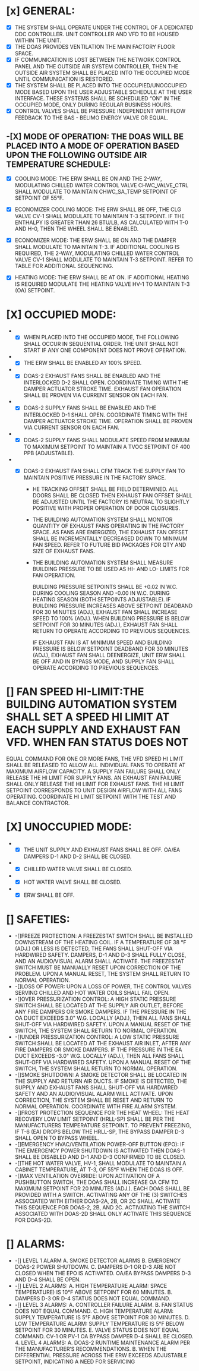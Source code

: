 # [x] GENERAL:
 -[x] THE SYSTEM SHALL OPERATE UNDER THE CONTROL OF A DEDICATED DDC CONTROLLER. UNIT CONTROLLER AND VFD TO BE HOUSED WITHIN THE UNIT.
 -[x] THE DOAS PROVIDES VENTILATION THE MAIN FACTORY FLOOR SPACE.
 -[x] IF COMMUNICATION IS LOST BETWEEN THE NETWORK CONTROL PANEL AND THE OUTSIDE AIR SYSTEM CONTROLLER, THEN THE OUTSIDE AIR SYSTEM SHALL
    BE PLACED INTO THE OCCUPIED MODE UNTIL COMMUNICATION IS RESTORED.
 -[x] THE SYSTEM SHALL BE PLACED INTO THE OCCUPIED/UNOCCUPIED MODE BASED UPON THE USER ADJUSTABLE SCHEDULE AT THE USER INTERFACE. THESE
    SYSTEMS SHALL BE SCHEDULED “ON” IN THE OCCUPIED MODE, ONLY DURING REGULAR BUSINESS HOURS.
 -[X] CONTROL VALVES SHALL BE PRESSURE INDEPENDENT WITH FLOW FEEDBACK TO THE BAS - BELIMO ENERGY VALVE OR EQUAL.
    
## -[X] MODE OF OPERATION: THE DOAS WILL BE PLACED INTO A MODE OF OPERATION BASED UPON THE FOLLOWING OUTSIDE AIR TEMPERATURE SCHEDULE:

-[X] COOLING MODE: THE ERW SHALL BE ON AND THE 2-WAY, MODULATING CHILLED WATER CONTROL VALVE CHWC_VALVE_CTRL SHALL MODULATE TO MAINTAIN CHWC_SA_TEMP SETPOINT OF SETPOINT OF 55°F.

-[X] ECONOMIZER COOLING MODE: THE ERW SHALL BE OFF, THE CLG VALVE CV-1 SHALL MODULATE TO MAINTAIN T-3 SETPOINT. IF THE ENTHALPY IS GREATER
    THAN 26 BTU/LB, AS CALCULATED WITH T-0 AND H-0, THEN THE WHEEL SHALL BE ENABLED.

-[X] ECONOMIZER MODE: THE ERW SHALL BE ON AND THE DAMPER SHALL MODULATE TO MAINTAIN T-3. IF ADDITIONAL COOLING IS REQUIRED, THE 2-WAY,
    MODULATING CHILLED WATER CONTROL VALVE CV-1 SHALL MODULATE TO MAINTAIN T-3 SETPOINT. REFER TO TABLE FOR ADDITIONAL SEQUENCING.

-[X] HEATING MODE: THE ERW SHALL BE AT ON. IF ADDITIONAL HEATING IS REQUIRED MODULATE THE HEATING VALVE HV-1 TO MAINTAIN T-3 (OA) SETPOINT.

# [X] OCCUPIED MODE:

- -[X] WHEN PLACED INTO THE OCCUPIED MODE, THE FOLLOWING SHALL OCCUR IN SEQUENTIAL ORDER. THE UNIT SHALL NOT START IF ANY ONE COMPONENT
DOES NOT PROVE OPERATION.

- -[X] THE ERW SHALL BE ENABLED AY 100% SPEED.

- -[X] DOAS-2 EXHAUST FANS SHALL BE ENABLED AND THE INTERLOCKED D-2 SHALL OPEN. COORDINATE TIMING WITH THE DAMPER ACTUATOR STROKE TIME.
EXHAUST FAN OPERATION SHALL BE PROVEN VIA CURRENT SENSOR ON EACH FAN.

- -[X] DOAS-2 SUPPLY FANS SHALL BE ENABLED AND THE INTERLOCKED D-1 SHALL OPEN. COORDINATE TIMING WITH THE DAMPER ACTUATOR STROKE TIME.
OPERATION SHALL BE PROVEN VIA CURRENT SENSOR ON EACH FAN.

- -[X] DOAS-2 SUPPLY FANS SHALL MODULATE SPEED FROM MINIMUM TO MAXIMUM SETPOINT TO MAINTAIN A TVOC SETPOINT OF 400 PPB (ADJUSTABLE).

- -[X] DOAS-2 EXHAUST FAN SHALL CFM TRACK THE SUPPLY FAN TO MAINTAIN POSITIVE PRESSURE IN THE FACTORY SPACE.

    - HE TRACKING OFFSET SHALL BE FIELD DETERMINED. ALL DOORS SHALL BE CLOSED THEN EXHAUST FAN OFFSET SHALL BE ADJUSTED UNTIL THE
    FACTORY IS NEUTRAL TO SLIGHTLY POSITIVE WITH PROPER OPERATION OF DOOR CLOSURES.

    - THE BUILDING AUTOMATION SYSTEM SHALL MONITOR QUANTITY OF EXHAUST FANS OPERATING IN THE FACTORY SPACE. AS FANS ARE ENERGIZED, THE
        EXHAUST FAN OFFSET SHALL BE INCREMENTALLY DECREASED DOWN TO MINIMUM FAN SPEED. REFER TO FUTURE BID PACKAGES FOR QTY AND SIZE
        OF EXHAUST FANS.

    - THE BUILDING AUTOMATION SYSTEM SHALL MEASURE BUILDING PRESSURE TO BE USED AS HI- AND LO- LIMITS FOR FAN OPERATION. 
        
        BUILDING PRESSURE SETPOINTS SHALL BE +0.02 IN W.C. DURING COOLING SEASON AND -0.00 IN W.C. DURING HEATING SEASON (BOTH SETPOINTS ADJUSTABLE).
        IF BUILDING PRESSURE INCREASES ABOVE SETPOINT DEADBAND FOR 30 MINUTES (ADJ.), EXHAUST FAN SHALL INCREASE SPEED TO 100% (ADJ.).
        WHEN BUILDING PRESSURE IS BELOW SETPOINT FOR 30 MINUTES (ADJ.), EXHAUST FAN SHALL RETURN TO OPERATE ACCORDING TO PREVIOUS
        SEQUENCES.

        IF EXHAUST FAN IS AT MINIMUM SPEED AND BUILDING PRESSURE IS BELOW SETPOINT DEADBAND FOR 30 MINUTES (ADJ.), EXHAUST FAN SHALL
        DEENERGIZE, UNIT ERW SHALL BE OFF AND IN BYPASS MODE, AND SUPPLY FAN SHALL OPERATE ACCORDING TO PREVIOUS SEQUENCES.

# [] FAN SPEED HI-LIMIT:THE BUILDING AUTOMATION SYSTEM SHALL SET A SPEED HI LIMIT AT EACH SUPPLY AND EXHAUST FAN VFD. WHEN FAN STATUS DOES NOT
EQUAL COMMAND FOR ONE OR MORE FANS, THE VFD SPEED HI LIMIT SHALL BE RELEASED TO ALLOW ALL INDIVIDUAL FANS TO OPERATE AT MAXIMUM AIRFLOW
CAPACITY. A SUPPLY FAN FAILURE SHALL ONLY RELEASE THE HI LIMIT FOR SUPPLY FANS. AN EXHAUST FAN FAILURE SHALL ONLY RELEASE THE HI LIMIT FOR
EXHAUST FANS. THE HI LIMIT SETPOINT CORRESPONDS TO UNIT DESIGN AIRFLOW WITH ALL FANS OPERATING. COORDINATE HI LIMIT SETPOINT WITH THE TEST
AND BALANCE CONTRACTOR.
# [X] UNOCCUPIED MODE:
- -[X] THE UNIT SUPPLY AND EXHAUST FANS SHALL BE OFF. OA/EA DAMPERS D-1 AND D-2 SHALL BE CLOSED.
- -[X] CHILLED WATER VALVE SHALL BE CLOSED.
- -[X] HOT WATER VALVE SHALL BE CLOSED.
- -[X] ERW SHALL BE OFF.

# [] SAFETIES:
- -[]FREEZE PROTECTION: A FREEZESTAT SWITCH SHALL BE INSTALLED DOWNSTREAM OF THE HEATING COIL. IF A TEMPERATURE OF 38 °F (ADJ.) OR LESS IS DETECTED, THE
FANS SHALL SHUT-OFF VIA HARDWIRED SAFETY. DAMPERS, D-1 AND D-3 SHALL FULLY CLOSE, AND AN AUDIO/VISUAL ALARM SHALL ACTIVATE. THE FREEZESTAT SWITCH
MUST BE MANUALLY RESET UPON CORRECTION OF THE PROBLEM. UPON A MANUAL RESET, THE SYSTEM SHALL RETURN TO NORMAL OPERATION.
- -[]LOSS OF POWER: UPON A LOSS OF POWER, THE CONTROL VALVES SERVING CHILLED AND HOT WATER COILS SHALL FAIL OPEN.
- -[]OVER PRESSURIZATION CONTROL: A HIGH STATIC PRESSURE SWITCH SHALL BE LOCATED AT THE SUPPLY AIR OUTLET, BEFORE ANY FIRE DAMPERS OR SMOKE
DAMPERS. IF THE PRESSURE IN THE OA DUCT EXCEEDS 3.0" W.G. LOCALLY (ADJ.), THEN ALL FANS SHALL SHUT-OFF VIA HARDWIRED SAFETY. UPON A MANUAL RESET OF
THE SWITCH, THE SYSTEM SHALL RETURN TO NORMAL OPERATION.
- -[]UNDER PRESSURIZATION CONTROL: A LOW STATIC PRESSURE SWITCH SHALL BE LOCATED AT THE EXHAUST AIR INLET, AFTER ANY FIRE DAMPERS OR SMOKE
DAMPERS. IF THE PRESSURE IN THE EA DUCT EXCEEDS -3.0" W.G. LOCALLY (ADJ.), THEN ALL FANS SHALL SHUT-OFF VIA HARDWIRED SAFETY. UPON A MANUAL RESET OF
THE SWITCH, THE SYSTEM SHALL RETURN TO NORMAL OPERATION.
- -[]SMOKE SHUTDOWN: A SMOKE DETECTOR SHALL BE LOCATED IN THE SUPPLY AND RETURN AIR DUCTS. IF SMOKE IS DETECTED, THE SUPPLY AND EXHAUST FANS SHALL
SHUT-OFF VIA HARDWIRED SAFETY AND AN AUDIO/VISUAL ALARM WILL ACTIVATE. UPON CORRECTION, THE SYSTEM SHALL BE RESET AND RETURN TO NORMAL
OPERATION. COORDINATE WITH FIRE ALARM SYSTEM.
- -[]FROST PROTECTION SEQUENCE FOR THE HEAT WHEEL: THE HEAT RECOVERY LOW LIMIT SETPOINT (HRLL-SP) SHALL BE PER THE MANUFACTURERS TEMPERATURE
SETPOINT. TO PREVENT FREEZING, IF T-6 (EA) DROPS BELOW THE HRLL-SP, THE BYPASS DAMPER D-3 SHALL OPEN TO BYPASS WHEEL.
- -[]EMERGENCY HVAC/VENTILATION POWER-OFF BUTTON (EPO): IF THE EMERGENCY POWER SHUTDOWN IS ACTIVATED THEN DOAS-1 SHALL BE DISABLED AND D-1 AND D-3
CONFIRMED TO BE CLOSED.
- -[]THE HOT WATER VALVE, HV-1, SHALL MODULATE TO MAINTAIN A CABINET TEMPERATURE, AT T-3, OF 55°F WHEN THE DOAS IS OFF.
- -[]MAX VENTILATION OVERRIDE: UPON ACTIVATION OF A PUSHBUTTON SWITCH, THE DOAS SHALL INCREASE OA CFM TO MAXIMUM SETPOINT FOR 20 MINUTES (ADJ.). EACH
DOAS SHALL BE PROVIDED WITH A SWITCH. ACTIVATING ANY OF THE (3) SWITCHES ASSOCIATED WITH EITHER DOAS-2A, 2B, OR 2C SHALL ACTIVATE THIS SEQUENCE FOR
DOAS-2, 2B, AND 2C. ACTIVATING THE SWITCH ASSOCIATED WITH DOAS-2D SHALL ONLY ACTIVATE THIS SEQUENCE FOR DOAS-2D.

# [] ALARMS:
- -[] LEVEL 1 ALARM
A. SMOKE DETECTOR ALARMS
B. EMERGENCY DOAS-2 POWER SHUTDOWN.
C. DAMPERS D-1 OR D-3 ARE NOT CLOSED WHEN THE EPO IS ACTIVATED.
OA/EA BYPASS DAMPERS D-3 AND D-4 SHALL BE OPEN.
- -[] LEVEL 2 ALARMS:
A. HIGH TEMPERATURE ALARM: SPACE TEMPERATURE) IS 10°F ABOVE SETPOINT FOR 60 MINUTES.
B. DAMPERS D-3 OR D-4 STATUS DOES NOT EQUAL COMMAND.
- -[] LEVEL 3 ALARMS:
A. CONTROLLER FAILURE ALARM.
B. FAN STATUS DOES NOT EQUAL COMMAND.
C. HIGH TEMPERATURE ALARM: SUPPLY TEMPERATURE IS 5°F ABOVE SETPOINT FOR 30 MINUTES.
D. LOW TEMPERATURE ALARM: SUPPLY TEMPERATURE IS 5°F BELOW SETPOINT FOR 30 MINUTES.
E. VALVE STATUS DOES NOT EQUAL COMMAND. CV-1 OR PV-1
OA BYPASS DAMPER D-4 SHALL BE CLOSED. 4. LEVEL 4 ALARMS:
A. DOAS-2 RUNTIME MAINTENANCE ALARM PER THE MANUFACTURER’S RECOMMENDATIONS.
B. WHEN THE DIFFERENTIAL PRESSURE ACROSS THE ERW EXCEEDS ADJUSTABLE SETPOINT, INDICATING A NEED FOR SERVICING